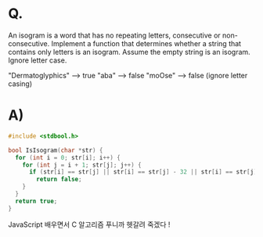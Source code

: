 # Q.
An isogram is a word that has no repeating letters, consecutive or non-consecutive. Implement a function that determines whether a string that contains only letters is an isogram. Assume the empty string is an isogram. Ignore letter case.

"Dermatoglyphics" --> true
"aba" --> false
"moOse" --> false (ignore letter casing)

# A)
```c
#include <stdbool.h>

bool IsIsogram(char *str) {
  for (int i = 0; str[i]; i++) {
    for (int j = i + 1; str[j]; j++) {
      if (str[i] == str[j] || str[i] == str[j] - 32 || str[i] == str[j] + 32)
        return false;
    }
  }
  return true;
}
```
JavaScript 배우면서 C 알고리즘 푸니까 헷갈려 죽겠다 !
